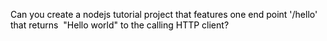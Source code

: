 <span style="color: rgb(0, 0, 0)">Can you create a nodejs tutorial project that features one end point '/hello' that returns  "Hello world" to the calling HTTP client?</span>